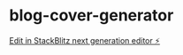 # blog-cover-generator

[Edit in StackBlitz next generation editor ⚡️](https://stackblitz.com/~/github.com/alexanderop/blog-cover-generator)